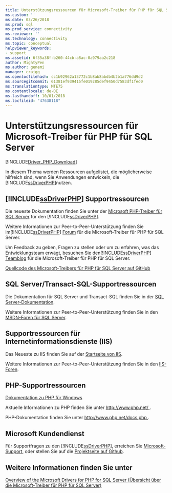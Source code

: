 ```yaml
---
title: Unterstützungsressourcen für Microsoft-Treiber für PHP für SQL Server | Microsoft-Dokumentation
ms.custom: ''
ms.date: 03/26/2018
ms.prod: sql
ms.prod_service: connectivity
ms.reviewer: ''
ms.technology: connectivity
ms.topic: conceptual
helpviewer_keywords:
- support
ms.assetid: 6f35a38f-b260-44cb-a8ac-0a979aa2c218
author: MightyPen
ms.author: genemi
manager: craigg
ms.openlocfilehash: cc1b92962a13772c1b8ab8abdb4b2b1a776dd9d2
ms.sourcegitcommit: 61381ef939415fe019285def9450d7583df1fed0
ms.translationtype: MTE75
ms.contentlocale: de-DE
ms.lasthandoff: 10/01/2018
ms.locfileid: "47638118"
---
```

# <a name="support-resources-for-the-microsoft-drivers-for-php-for-sql-server"></a>Unterstützungsressourcen für Microsoft-Treiber für PHP für SQL Server
[!INCLUDE[Driver_PHP_Download](../../includes/driver_php_download.md)]

In diesem Thema werden Ressourcen aufgelistet, die möglicherweise hilfreich sind, wenn Sie Anwendungen entwickeln, die [!INCLUDE[ssDriverPHP](../../includes/ssdriverphp_md.md)]nutzen.  
  
## <a name="includessdriverphpincludesssdriverphpmdmd-support-resources"></a>[!INCLUDE[ssDriverPHP](../../includes/ssdriverphp_md.md)] Supportressourcen  
Die neueste Dokumentation finden Sie unter der [Microsoft PHP-Treiber für SQL Server](../../connect/php/microsoft-php-driver-for-sql-server.md) für den [!INCLUDE[ssDriverPHP](../../includes/ssdriverphp_md.md)].  
  
Weitere Informationen zur Peer-to-Peer-Unterstützung finden Sie im[!INCLUDE[ssDriverPHP](../../includes/ssdriverphp_md.md)] [Forum](https://social.msdn.microsoft.com/Forums/sqlserver/home?forum=sqldriverforphp) für die Microsoft-Treiber für PHP für SQL Server.  
  
Um Feedback zu geben, Fragen zu stellen oder um zu erfahren, was das Entwicklungsteam erwägt, besuchen Sie den[!INCLUDE[ssDriverPHP](../../includes/ssdriverphp_md.md)] [Teamblog](https://blogs.msdn.microsoft.com/sqlphp/) für die Microsoft-Treiber für PHP für SQL Server.  
  
[Quellcode des Microsoft-Treibers für PHP für SQL Server auf GitHub](https://github.com/Microsoft/msphpsql)  
  
## <a name="sql-servertransact-sql-support-resources"></a>SQL Server/Transact-SQL-Supportressourcen  
Die Dokumentation für SQL Server und Transact-SQL finden Sie in der [SQL Server-Dokumentation](../../sql-server/sql-server-technical-documentation.md).  
  
Weitere Informationen zur Peer-to-Peer-Unterstützung finden Sie in den [MSDN-Foren für SQL Server](https://social.msdn.microsoft.com/Forums/sqlserver/home).  
  
## <a name="internet-information-services-iis-support-resources"></a>Supportressourcen für Internetinformationsdienste (IIS)  
Das Neueste zu IIS finden Sie auf der [Startseite von IIS](https://www.iis.net/).  
  
Weitere Informationen zur Peer-to-Peer-Unterstützung finden Sie in den [IIS-Foren](https://forums.iis.net/).  
  
## <a name="php-support-resources"></a>PHP-Supportressourcen  
[Dokumentation zu PHP für Windows](http://windows.php.net/)  
  
Aktuelle Informationen zu PHP finden Sie unter [ http://www.php.net/ ](http://www.php.net).  
  
PHP-Dokumentation finden Sie unter [ http://www.php.net/docs.php ](http://www.php.net/docs.php).  
  
## <a name="microsoft-customer-support"></a>Microsoft Kundendienst  
Für Supportfragen zu den [!INCLUDE[ssDriverPHP](../../includes/ssdriverphp_md.md)], erreichen Sie [Microsoft-Support](https://support.microsoft.com/contactus/), oder stellen Sie auf die [Projektseite auf Github](https://github.com/Microsoft/msphpsql/issues).  
  
## <a name="see-also"></a>Weitere Informationen finden Sie unter  
[Overview of the Microsoft Drivers for PHP for SQL Server (Übersicht über die Microsoft-Treiber für PHP für SQL Server)](../../connect/php/overview-of-the-php-sql-driver.md)
  
